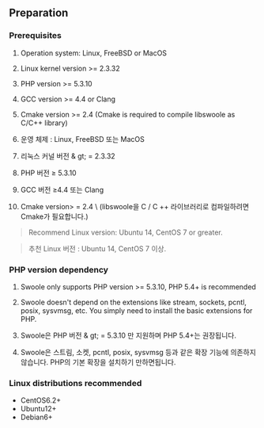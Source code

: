 ## Preparation 

### Prerequisites

1. Operation system: Linux, FreeBSD or MacOS
2. Linux kernel version &gt;= 2.3.32
3. PHP version &gt;= 5.3.10
4. GCC version &gt;= 4.4 or Clang
5. Cmake version &gt;= 2.4 \(Cmake is required to compile libswoole as C/C++ library\)

1. 운영 체제 : Linux, FreeBSD 또는 MacOS
2. 리눅스 커널 버전 & gt; = 2.3.32
3. PHP 버전 ≥ 5.3.10
4. GCC 버전 ≥4.4 또는 Clang
5. Cmake version> = 2.4 \ (libswoole을 C / C ++ 라이브러리로 컴파일하려면 Cmake가 필요합니다.)

> Recommend Linux version: Ubuntu 14, CentOS 7 or greater.

> 추천 Linux 버전 : Ubuntu 14, CentOS 7 이상.

### PHP version dependency

1. Swoole only supports PHP version &gt;= 5.3.10, PHP 5.4+ is recommended
2. Swoole doesn't depend on the extensions like stream, sockets, pcntl, posix, sysvmsg, etc. You simply need to install the basic extensions for PHP.

1. Swoole은 PHP 버전 & gt; = 5.3.10 만 지원하며 PHP 5.4+는 권장됩니다.
2. Swoole은 스트림, 소켓, pcntl, posix, sysvmsg 등과 같은 확장 기능에 의존하지 않습니다. PHP의 기본 확장을 설치하기 만하면됩니다.

### Linux distributions recommended

- CentOS6.2+
- Ubuntu12+
- Debian6+

